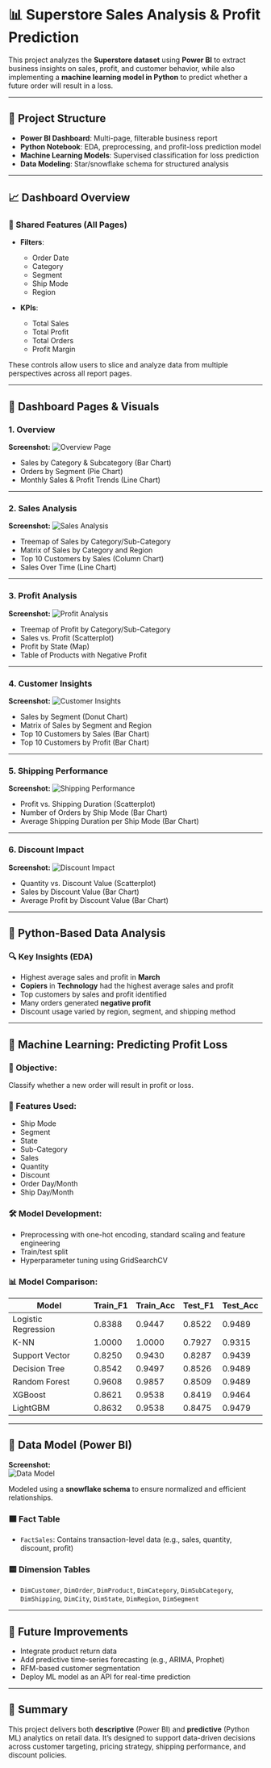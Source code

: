 # 📊 Superstore Sales Analysis & Profit Prediction

This project analyzes the **Superstore dataset** using **Power BI** to extract business insights on sales, profit, and customer behavior, while also implementing a **machine learning model in Python** to predict whether a future order will result in a loss.

---

## 📁 Project Structure

- **Power BI Dashboard**: Multi-page, filterable business report
- **Python Notebook**: EDA, preprocessing, and profit-loss prediction model
- **Machine Learning Models**: Supervised classification for loss prediction
- **Data Modeling**: Star/snowflake schema for structured analysis

---

## 📈 Dashboard Overview

### 🧭 Shared Features (All Pages)
- **Filters**:  
  - Order Date  
  - Category  
  - Segment  
  - Ship Mode  
  - Region  

- **KPIs**:  
  - Total Sales  
  - Total Profit  
  - Total Orders  
  - Profit Margin  

These controls allow users to slice and analyze data from multiple perspectives across all report pages.

---

## 📄 Dashboard Pages & Visuals

### 1. **Overview**
**Screenshot:**
![Overview Page](screenshots/overview.png)

- Sales by Category & Subcategory (Bar Chart)
- Orders by Segment (Pie Chart)
- Monthly Sales & Profit Trends (Line Chart)

---

### 2. **Sales Analysis**
**Screenshot:**
![Sales Analysis](screenshots/sales_analysis.png)

- Treemap of Sales by Category/Sub-Category  
- Matrix of Sales by Category and Region  
- Top 10 Customers by Sales (Column Chart)  
- Sales Over Time (Line Chart)

---

### 3. **Profit Analysis**
**Screenshot:**
![Profit Analysis](screenshots/profit_analysis.png)

- Treemap of Profit by Category/Sub-Category  
- Sales vs. Profit (Scatterplot)  
- Profit by State (Map)  
- Table of Products with Negative Profit

---

### 4. **Customer Insights**
**Screenshot:**
![Customer Insights](screenshots/customer_insights.png)

- Sales by Segment (Donut Chart)  
- Matrix of Sales by Segment and Region  
- Top 10 Customers by Sales (Bar Chart)  
- Top 10 Customers by Profit (Bar Chart)

---

### 5. **Shipping Performance**
**Screenshot:**
![Shipping Performance](screenshots/shipping_performance.png)

- Profit vs. Shipping Duration (Scatterplot)  
- Number of Orders by Ship Mode (Bar Chart)  
- Average Shipping Duration per Ship Mode (Bar Chart)

---

### 6. **Discount Impact**
**Screenshot:**
![Discount Impact](screenshots/discount_impact.png)

- Quantity vs. Discount Value (Scatterplot)  
- Sales by Discount Value (Bar Chart)  
- Average Profit by Discount Value (Bar Chart)

---

## 🧪 Python-Based Data Analysis

### 🔍 Key Insights (EDA)
- Highest average sales and profit in **March**
- **Copiers** in **Technology** had the highest average sales and profit
- Top customers by sales and profit identified
- Many orders generated **negative profit**
- Discount usage varied by region, segment, and shipping method

---

## 🤖 Machine Learning: Predicting Profit Loss

### 🎯 Objective:
Classify whether a new order will result in profit or loss.

### 🧠 Features Used:
- Ship Mode  
- Segment  
- State  
- Sub-Category  
- Sales  
- Quantity  
- Discount  
- Order Day/Month  
- Ship Day/Month  

### 🛠️ Model Development:
- Preprocessing with one-hot encoding, standard scaling and feature engineering  
- Train/test split  
- Hyperparameter tuning using GridSearchCV  

### 📊 Model Comparison:

| Model               | Train_F1 | Train_Acc | Test_F1 | Test_Acc |
|--------------------|----------|-----------|---------|----------|
| Logistic Regression| 0.8388   | 0.9447    | 0.8522  | 0.9489   |
| K-NN               | 1.0000   | 1.0000    | 0.7927  | 0.9315   |
| Support Vector     | 0.8250   | 0.9430    | 0.8287  | 0.9439   |
| Decision Tree      | 0.8542   | 0.9497    | 0.8526  | 0.9489   |
| Random Forest      | 0.9608   | 0.9857    | 0.8509  | 0.9489   |
| XGBoost            | 0.8621   | 0.9538    | 0.8419  | 0.9464   |
| LightGBM           | 0.8632   | 0.9538    | 0.8475  | 0.9479   |

---

## 🧱 Data Model (Power BI)

**Screenshot:**  
![Data Model](screenshots/data_model.png)

Modeled using a **snowflake schema** to ensure normalized and efficient relationships.

### 🟩 Fact Table
- `FactSales`: Contains transaction-level data (e.g., sales, quantity, discount, profit)

### 🟨 Dimension Tables
- `DimCustomer`, `DimOrder`, `DimProduct`, `DimCategory`, `DimSubCategory`, `DimShipping`, `DimCity`, `DimState`, `DimRegion`, `DimSegment`

---

## 🚀 Future Improvements

- Integrate product return data  
- Add predictive time-series forecasting (e.g., ARIMA, Prophet)  
- RFM-based customer segmentation  
- Deploy ML model as an API for real-time prediction  

---

## 📌 Summary

This project delivers both **descriptive** (Power BI) and **predictive** (Python ML) analytics on retail data. It’s designed to support data-driven decisions across customer targeting, pricing strategy, shipping performance, and discount policies.
